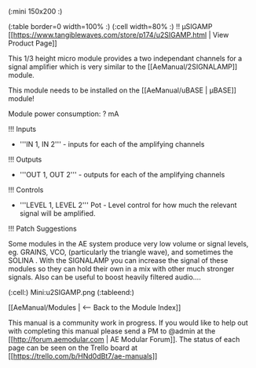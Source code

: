 (:mini 150x200 :)

(:table border=0 width=100% :)
(:cell width=80% :) 
!! µSIGAMP
[[https://www.tangiblewaves.com/store/p174/u2SIGAMP.html  | View Product Page]]

This 1/3 height micro module provides a two independant channels for a signal amplifier which is very similar to the [[AeManual/2SIGNALAMP]] module.

This module needs to be installed on the [[AeManual/uBASE | µBASE]] module!

Module power consumption: ? mA

!!! Inputs

* '''IN 1, IN 2''' - inputs for each of the amplifying channels

!!! Outputs

* '''OUT 1, OUT 2''' -  outputs for each of the amplifying channels

!!! Controls

* '''LEVEL 1, LEVEL 2''' Pot - Level control for how much the relevant signal will be amplified.

!!! Patch Suggestions

Some modules in the AE system produce very low volume or signal levels, eg. GRAINS, VCO, (particularly the triangle wave), and sometimes the SOLINA . With the SIGNALAMP you can increase the signal of these modules so they can hold their own in a mix with other much stronger signals. Also can be useful to boost heavily filtered audio....


(:cell:) Mini:u2SIGAMP.png
(:tableend:)

[[AeManual/Modules | <-- Back to the Module Index]]

This manual is a community work in progress. If you would like to help out with completing this manual please send a PM to @admin at the [[http://forum.aemodular.com | AE Modular Forum]].  The status of each page can be seen on the Trello board at [[https://trello.com/b/HNd0dBt7/ae-manuals]]